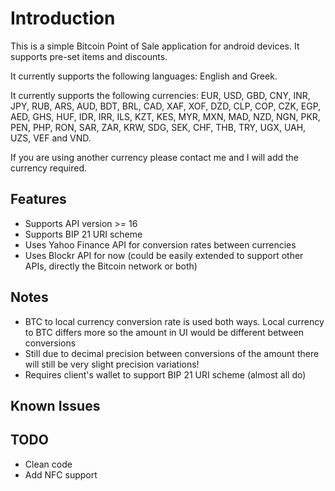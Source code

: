 
# Introduction
This is a simple Bitcoin Point of Sale application for android devices. It supports pre-set items and discounts.

It currently supports the following languages: English and Greek.

It currently supports the following currencies: EUR, USD, GBD, CNY, INR, JPY, RUB, ARS, AUD, BDT, BRL, CAD, XAF, XOF, DZD, CLP, COP, CZK, EGP, AED, GHS, HUF, IDR, IRR, ILS, KZT, KES, MYR, MXN, MAD, NZD, NGN, PKR, PEN, PHP, RON, SAR, ZAR, KRW, SDG, SEK, CHF, THB, TRY, UGX, UAH, UZS, VEF and VND.

If you are using another currency please contact me and I will add the currency required.


## Features
* Supports API version >= 16
* Supports BIP 21 URI scheme
* Uses Yahoo Finance API for conversion rates between currencies
* Uses Blockr API for now (could be easily extended to support other APIs, directly the Bitcoin network or both)

## Notes
* BTC to local currency conversion rate is used both ways. Local currency to BTC differs more so the amount in UI would be different between conversions
* Still due to decimal precision between conversions of the amount there will still be very slight precision variations!
* Requires client's wallet to support BIP 21 URI scheme (almost all do)

## Known Issues


## TODO    
* Clean code
* Add NFC support
